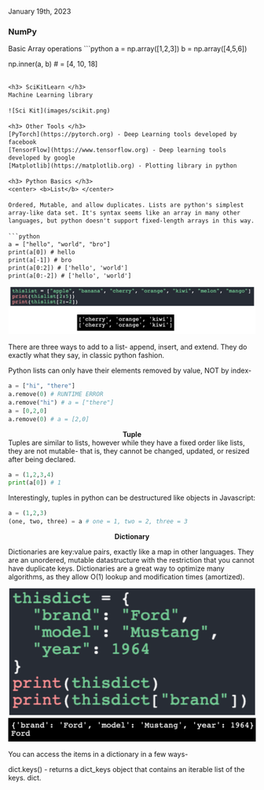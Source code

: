 January 19th, 2023

<h3> NumPy </h3>
Basic Array operations
```python
a = np.array([1,2,3])
b = np.array([4,5,6])

np.inner(a, b) # = [4, 10, 18]
```

<h3> SciKitLearn </h3>
Machine Learning library

![Sci Kit](images/scikit.png)

<h3> Other Tools </h3>
[PyTorch](https://pytorch.org) - Deep Learning tools developed by facebook
[TensorFlow](https://www.tensorflow.org) - Deep learning tools developed by google
[Matplotlib](https://matplotlib.org) - Plotting library in python

<h3> Python Basics </h3>
<center> <b>List</b> </center>

Ordered, Mutable, and allow duplicates. Lists are python's simplest array-like data set. It's syntax seems like an array in many other languages, but python doesn't support fixed-length arrays in this way.

```python
a = ["hello", "world", "bro"]
print(a[0]) # hello
print(a[-1]) # bro
print(a[0:2]) # ['hello', 'world']
print(a[0:-2]) # ['hello', 'world']
```
![List Example](images/lists.png)

There are three ways to add to a list- append, insert, and extend. They do exactly what they say, in classic python fashion.

Python lists can only have their elements removed by value, NOT by index-

```python
a = ["hi", "there"]
a.remove(0) # RUNTIME ERROR
a.remove("hi") # a = ["there"]
a = [0,2,0]
a.remove(0) # a = [2,0]
```

<center><b> Tuple </b></center>
Tuples are similar to lists, however while they have a fixed order like lists, they are not mutable- that is, they cannot be changed, updated, or resized after being declared.

```python
a = (1,2,3,4)
print(a[0]) # 1
```

Interestingly, tuples in python can be destructured like objects in Javascript:
```python
a = (1,2,3)
(one, two, three) = a # one = 1, two = 2, three = 3
```

<center><b> Dictionary </b></center>

Dictionaries are key:value pairs, exactly like a map in other languages. They are an unordered, mutable datastructure with the restriction that you cannot have duplicate keys. Dictionaries are a great way to optimize many algorithms, as they allow O(1) lookup and modification times (amortized).

![Dictionary Example](images/dict1.png)
![Dictionary Example](images/dict2.png)

You can access the items in a dictionary in a few ways-

dict.keys() - returns a dict_keys object that contains an iterable list of the keys.
dict.